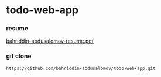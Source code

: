 # todo-web-app

### resume
[bahriddin-abdusalomov-resume.pdf](https://github.com/bahriddin-abdusalomov/todo-web-app/files/14072266/bahriddin-abdusalomov-resume.pdf)

### git clone 
```
https://github.com/bahriddin-abdusalomov/todo-web-app.git
```
